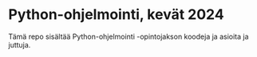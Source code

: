 # Python-ohjelmointi, kevät 2024

Tämä repo sisältää Python-ohjelmointi -opintojakson koodeja ja asioita ja juttuja.
